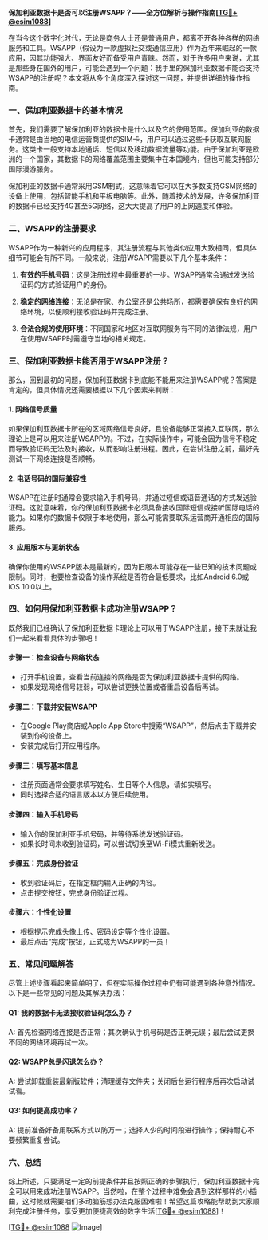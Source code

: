 **保加利亚数据卡是否可以注册WSAPP？——全方位解析与操作指南[[TG💪+ @esim1088](https://t.me/s/esim1088)]**

在当今这个数字化时代，无论是商务人士还是普通用户，都离不开各种各样的网络服务和工具。WSAPP（假设为一款虚拟社交或通信应用）作为近年来崛起的一款应用，因其功能强大、界面友好而备受用户青睐。然而，对于许多用户来说，尤其是那些身在国外的用户，可能会遇到一个问题：我手里的保加利亚数据卡能否支持WSAPP的注册呢？本文将从多个角度深入探讨这一问题，并提供详细的操作指南。

### 一、保加利亚数据卡的基本情况

首先，我们需要了解保加利亚的数据卡是什么以及它的使用范围。保加利亚的数据卡通常是由当地的电信运营商提供的SIM卡，用户可以通过这些卡获取互联网服务。这类卡一般支持本地通话、短信以及移动数据流量等功能。由于保加利亚是欧洲的一个国家，其数据卡的网络覆盖范围主要集中在本国境内，但也可能支持部分国际漫游服务。

保加利亚的数据卡通常采用GSM制式，这意味着它可以在大多数支持GSM网络的设备上使用，包括智能手机和平板电脑等。此外，随着技术的发展，许多保加利亚的数据卡已经支持4G甚至5G网络，这大大提高了用户的上网速度和体验。

### 二、WSAPP的注册要求

WSAPP作为一种新兴的应用程序，其注册流程与其他类似应用大致相同，但具体细节可能会有所不同。一般来说，注册WSAPP需要以下几个基本条件：

1. **有效的手机号码**：这是注册过程中最重要的一步。WSAPP通常会通过发送验证码的方式验证用户的身份。
   
2. **稳定的网络连接**：无论是在家、办公室还是公共场所，都需要确保有良好的网络环境，以便顺利接收验证码并完成注册。

3. **合法合规的使用环境**：不同国家和地区对互联网服务有不同的法律法规，用户在使用WSAPP时需遵守当地的相关规定。

### 三、保加利亚数据卡能否用于WSAPP注册？

那么，回到最初的问题，保加利亚数据卡到底能不能用来注册WSAPP呢？答案是肯定的，但具体情况还需要根据以下几个因素来判断：

#### 1. 网络信号质量

如果保加利亚数据卡所在的区域网络信号良好，且设备能够正常接入互联网，那么理论上是可以用来注册WSAPP的。不过，在实际操作中，可能会因为信号不稳定而导致验证码无法及时接收，从而影响注册进程。因此，在尝试注册之前，最好先测试一下网络连接是否顺畅。

#### 2. 电话号码的国际兼容性

WSAPP在注册时通常会要求输入手机号码，并通过短信或语音通话的方式发送验证码。这就意味着，你的保加利亚数据卡必须具备接收国际短信或接听国际电话的能力。如果你的数据卡仅限于本地使用，那么可能需要联系运营商开通相应的国际服务。

#### 3. 应用版本与更新状态

确保你使用的WSAPP版本是最新的，因为旧版本可能存在一些已知的技术问题或限制。同时，也要检查设备的操作系统是否符合最低要求，比如Android 6.0或iOS 10.0以上。

### 四、如何用保加利亚数据卡成功注册WSAPP？

既然我们已经确认了保加利亚数据卡理论上可以用于WSAPP注册，接下来就让我们一起来看看具体的步骤吧！

#### 步骤一：检查设备与网络状态

- 打开手机设置，查看当前连接的网络是否为保加利亚数据卡提供的网络。
- 如果发现网络信号较弱，可以尝试更换位置或者重启设备后再试。

#### 步骤二：下载并安装WSAPP

- 在Google Play商店或Apple App Store中搜索“WSAPP”，然后点击下载并安装到你的设备上。
- 安装完成后打开应用程序。

#### 步骤三：填写基本信息

- 注册页面通常会要求填写姓名、生日等个人信息，请如实填写。
- 同时选择合适的语言版本以方便后续使用。

#### 步骤四：输入手机号码

- 输入你的保加利亚手机号码，并等待系统发送验证码。
- 如果长时间未收到验证码，可以尝试切换至Wi-Fi模式重新发送。

#### 步骤五：完成身份验证

- 收到验证码后，在指定框内输入正确的内容。
- 点击提交按钮，完成身份验证过程。

#### 步骤六：个性化设置

- 根据提示完成头像上传、密码设定等个性化设置。
- 最后点击“完成”按钮，正式成为WSAPP的一员！

### 五、常见问题解答

尽管上述步骤看起来简单明了，但在实际操作过程中仍有可能遇到各种意外情况。以下是一些常见的问题及其解决办法：

#### Q1: 我的数据卡无法接收验证码怎么办？
A: 首先检查网络连接是否正常；其次确认手机号码是否正确无误；最后尝试更换不同的网络环境再试一次。

#### Q2: WSAPP总是闪退怎么办？
A: 尝试卸载重装最新版软件；清理缓存文件夹；关闭后台运行程序后再次启动试试看。

#### Q3: 如何提高成功率？
A: 提前准备好备用联系方式以防万一；选择人少的时间段进行操作；保持耐心不要频繁重复尝试。

### 六、总结

综上所述，只要满足一定的前提条件并且按照正确的步骤执行，保加利亚数据卡完全可以用来成功注册WSAPP。当然啦，在整个过程中难免会遇到这样那样的小插曲，这时候就需要咱们多动脑筋想办法克服困难啦！希望这篇攻略能帮助到大家顺利完成注册任务，享受更加便捷高效的数字生活[[TG💪+ @esim1088](https://t.me/s/esim1088)]！

[[TG💪+ @esim1088](https://t.me/s/esim1088) ![Image](https://i.postimg.cc/4NQfJmqS/Snipaste-2025-05-13-00-14-12.png)]